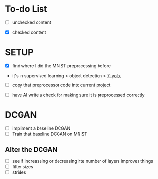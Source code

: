 # To-do List

- [ ] unchecked content

- [X] checked content

# SETUP

- [x] find where I did the MNIST preprocessing before
* it's in supervised learning > object detection > [7-yolo.](https://github.com/Jabulani-N/atlas-machine_learning/blob/main/supervised_learning/object_detection/7-yolo.py)

- [ ] copy that preprocessor code into current project

- [ ] have AI write a check for making sure it is preprocessed correctly

# DCGAN

- [ ] impliment a baseline DCGAN
- [ ] Train that baseline DCGAN on MNIST

## Alter the DCGAN
- [ ] see if increaseing or decreasing hte number of layers improves things
- [ ] filter sizes
- [ ] strides
